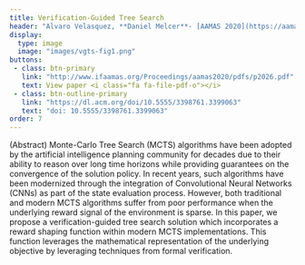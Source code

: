 ```yaml
---
title: Verification-Guided Tree Search
header: "Alvaro Velasquez, **Daniel Melcer**- [AAMAS 2020](https://aamas2020.conference.auckland.ac.nz/) (Extended Abstract)"
display:
  type: image
  image: "images/vgts-fig1.png"
buttons:
 - class: btn-primary
   link: "http://www.ifaamas.org/Proceedings/aamas2020/pdfs/p2026.pdf"
   text: View paper <i class="fa fa-file-pdf-o"></i>
 - class: btn-outline-primary
   link: "https://dl.acm.org/doi/10.5555/3398761.3399063"
   text: "doi: 10.5555/3398761.3399063"
order: 7
---
```


(Abstract) Monte-Carlo Tree Search (MCTS) algorithms have been adopted by the artificial intelligence planning community for decades due to their ability to reason over long time horizons while providing guarantees on the convergence of the solution policy.
In recent years, such algorithms have been modernized through the integration of Convolutional Neural Networks (CNNs) as part of the state evaluation process.
However, both traditional and modern MCTS algorithms suffer from poor performance when the underlying reward signal of the environment is sparse.
In this paper, we propose a verification-guided tree search solution which incorporates a reward shaping function within modern MCTS implementations.
This function leverages the mathematical representation of the underlying objective by leveraging techniques from formal verification.
